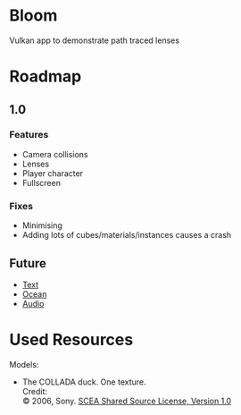# Bloom

Vulkan app to demonstrate path traced lenses

# Roadmap

## 1.0

### Features

- Camera collisions
- Lenses
- Player character
- Fullscreen

### Fixes

- Minimising
- Adding lots of cubes/materials/instances causes a crash

## Future

- [Text](https://youtu.be/SO83KQuuZvg)
- [Ocean](https://youtu.be/yPfagLeUa7k)
- [Audio](https://youtu.be/u6EuAUjq92k)

# Used Resources

Models:

- The COLLADA duck. One texture.<br>Credit:<br>&copy; 2006, Sony. [SCEA Shared Source License, Version 1.0](https://spdx.org/licenses/SCEA.html)<br>

